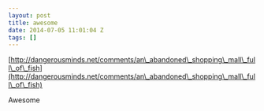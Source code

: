```yaml
---
layout: post
title: awesome
date: 2014-07-05 11:01:04 Z
tags: []
---
```

[http://dangerousminds.net/comments/an\_abandoned\_shopping\_mall\_full\_of\_fish](http://dangerousminds.net/comments/an\_abandoned\_shopping\_mall\_full\_of\_fish)

Awesome
